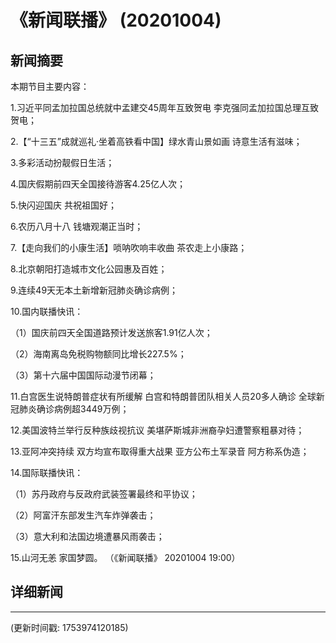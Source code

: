 # 《新闻联播》 (20201004)

## 新闻摘要

本期节目主要内容：


1.习近平同孟加拉国总统就中孟建交45周年互致贺电 李克强同孟加拉国总理互致贺电；


2.【“十三五”成就巡礼·坐着高铁看中国】绿水青山景如画 诗意生活有滋味；


3.多彩活动扮靓假日生活；


4.国庆假期前四天全国接待游客4.25亿人次；


5.快闪迎国庆 共祝祖国好；


6.农历八月十八 钱塘观潮正当时；


7.【走向我们的小康生活】唢呐吹响丰收曲 茶农走上小康路；


8.北京朝阳打造城市文化公园惠及百姓；


9.连续49天无本土新增新冠肺炎确诊病例；


10.国内联播快讯：


（1）国庆前四天全国道路预计发送旅客1.91亿人次；


（2）海南离岛免税购物额同比增长227.5%；


（3）第十六届中国国际动漫节闭幕；


11.白宫医生说特朗普症状有所缓解 白宫和特朗普团队相关人员20多人确诊 全球新冠肺炎确诊病例超3449万例；


12.美国波特兰举行反种族歧视抗议 美堪萨斯城非洲裔孕妇遭警察粗暴对待；


13.亚阿冲突持续 双方均宣布取得重大战果 亚方公布土军录音 阿方称系伪造；


14.国际联播快讯：


（1）苏丹政府与反政府武装签署最终和平协议；


（2）阿富汗东部发生汽车炸弹袭击；


（3）意大利和法国边境遭暴风雨袭击；


15.山河无恙 家国梦圆。
（《新闻联播》 20201004 19:00）

## 详细新闻

---

(更新时间戳: 1753974120185)


